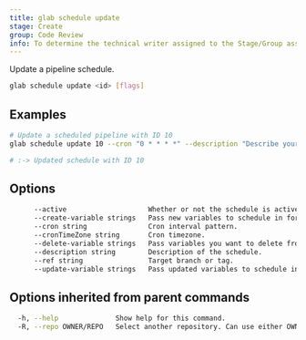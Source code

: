 ```yaml
---
title: glab schedule update
stage: Create
group: Code Review
info: To determine the technical writer assigned to the Stage/Group associated with this page, see https://about.gitlab.com/handbook/product/ux/technical-writing/#assignments
---
```


<!--
This documentation is auto generated by a script.
Please do not edit this file directly. Run `make gen-docs` instead.
-->

Update a pipeline schedule.

```bash twoslash title="Terminal"
glab schedule update <id> [flags]
```

## Examples

```bash twoslash title="Terminal"
# Update a scheduled pipeline with ID 10
glab schedule update 10 --cron "0 * * * *" --description "Describe your pipeline here" --ref "main" --create-variable "foo:bar" --update-variable "baz:baz" --delete-variable "qux"

# :-> Updated schedule with ID 10
```

## Options

```bash twoslash title="Terminal"
      --active                    Whether or not the schedule is active. (default to not change)
      --create-variable strings   Pass new variables to schedule in format <key>:<value>.
      --cron string               Cron interval pattern.
      --cronTimeZone string       Cron timezone.
      --delete-variable strings   Pass variables you want to delete from schedule in format <key>.
      --description string        Description of the schedule.
      --ref string                Target branch or tag.
      --update-variable strings   Pass updated variables to schedule in format <key>:<value>.
```

## Options inherited from parent commands

```bash twoslash title="Terminal"
  -h, --help              Show help for this command.
  -R, --repo OWNER/REPO   Select another repository. Can use either OWNER/REPO or `GROUP/NAMESPACE/REPO` format. Also accepts full URL or Git URL.
```
